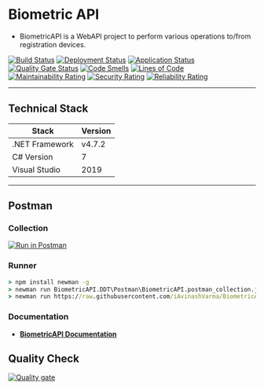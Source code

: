 # Biometric API

* BiometricAPI is a WebAPI project to perform various operations to/from registration devices.

[![Build Status](https://dev.azure.com/avvarma/ProgLan/_apis/build/status/BiometricApiCI?branchName=master)](https://dev.azure.com/avvarma/ProgLan/_build/latest?definitionId=7&branchName=master)
[![Deployment Status](https://vsrm.dev.azure.com/avvarma/_apis/public/Release/badge/039cdcf2-f6ec-4d50-b96b-cc57ba5c0f0e/1/1)](https://dev.azure.com/avvarma/ProgLan/_release?_a=analytics&view=mine&definitionId=1)
[![Application Status](https://img.shields.io/website?down_color=lightgrey&down_message=offline&up_color=green&up_message=online&url=https%3A%2F%2Fbiometricapp.azurewebsites.net)](https://biometricapp.azurewebsites.net)
[![Quality Gate Status](https://sonarcloud.io/api/project_badges/measure?project=iAvinashVarma_BiometricApi&metric=alert_status)](https://sonarcloud.io/dashboard?id=iAvinashVarma_BiometricApi)
[![Code Smells](https://sonarcloud.io/api/project_badges/measure?project=iAvinashVarma_BiometricApi&metric=code_smells)](https://sonarcloud.io/dashboard?id=iAvinashVarma_BiometricApi)
[![Lines of Code](https://sonarcloud.io/api/project_badges/measure?project=iAvinashVarma_BiometricApi&metric=ncloc)](https://sonarcloud.io/dashboard?id=iAvinashVarma_BiometricApi)
[![Maintainability Rating](https://sonarcloud.io/api/project_badges/measure?project=iAvinashVarma_BiometricApi&metric=sqale_rating)](https://sonarcloud.io/dashboard?id=iAvinashVarma_BiometricApi)
[![Security Rating](https://sonarcloud.io/api/project_badges/measure?project=iAvinashVarma_BiometricApi&metric=security_rating)](https://sonarcloud.io/dashboard?id=iAvinashVarma_BiometricApi)
[![Reliability Rating](https://sonarcloud.io/api/project_badges/measure?project=iAvinashVarma_BiometricApi&metric=reliability_rating)](https://sonarcloud.io/dashboard?id=iAvinashVarma_BiometricApi)

---

## Technical Stack

Stack | Version |
--- | --- |
.NET Framework | v4.7.2 |
C# Version | 7 |
Visual Studio | 2019 |

---

## Postman

### Collection

[![Run in Postman](https://run.pstmn.io/button.svg)](https://www.getpostman.com/collections/adff3dc0d9dd3e9eb118)

### Runner

```cmd
> npm install newman -g
> newman run BiometricAPI.DDT\Postman\BiometricAPI.postman_collection.json -e BiometricAPI.DDT\Postman\Production.postman_environment.json
> newman run https://raw.githubusercontent.com/iAvinashVarma/BiometricAPI/master/BiometricAPI.DDT/Postman/BiometricAPI.postman_collection.json -e https://raw.githubusercontent.com/iAvinashVarma/BiometricAPI/master/BiometricAPI.DDT/Postman/Production.postman_environment.json
```

### Documentation

* **[BiometricAPI Documentation](https://documenter.getpostman.com/view/1806674/SW132JHm)**

## Quality Check

[![Quality gate](https://sonarcloud.io/api/project_badges/quality_gate?project=iAvinashVarma_BiometricApi)](https://sonarcloud.io/dashboard?id=iAvinashVarma_BiometricApi)
